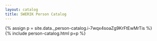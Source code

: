```yaml
---
layout: catalog
title: SWERIK Person Catalog
---
```

{% assign p = site.data._person-catalog.i-7wqx4soaZg9KrFtEwMrTis %}
{% include person-catalog.html p=p %}

